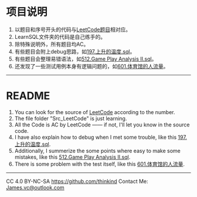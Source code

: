 # 项目说明

1. 以题目和序号开头的代码与[LeetCode题目](https://leetcode-cn.com/problemset/database/)相对应。
2. LearnSQL文件夹的代码是自己练手的。
3. 除特殊说明外，所有题目均AC。
4. 有些题目会附上debug思路，如[197.上升的温度.sql](https://github.com/thinkind/LeetCode-MySQL/blob/master/197.%E4%B8%8A%E5%8D%87%E7%9A%84%E6%B8%A9%E5%BA%A6%EF%BC%88%E8%B7%A8%E6%9C%88%E6%97%A5%E6%9C%9F%E9%97%B4%E9%9A%94%EF%BC%89.sql)。
5. 有些题目会整理易错语法，如[512.Game Play Analysis II.sql](https://github.com/thinkind/LeetCode-MySQL/blob/master/512.Game%20Play%20Analysis%20II%EF%BC%88SelectGroup%EF%BC%89.sql)。
6. 还发现了一些测试用例本身有逻辑问题的，如[601.体育馆的人流量](https://github.com/thinkind/LeetCode-MySQL/blob/master/601.%E4%BD%93%E8%82%B2%E9%A6%86%E7%9A%84%E4%BA%BA%E6%B5%81%E9%87%8F%EF%BC%88UNION%EF%BC%89.sql)。


---
# README
1. You can look for the source of [LeetCode](https://leetcode-cn.com/problemset/database/) according to the number.
2. The file folder "Src_LeetCode" is just learning.
3. All the Code is AC by LeetCode —— if not, I'll let you know in the source code.
4. I have also explain how to debug when I met some trouble, like this [197.上升的温度.sql](https://github.com/thinkind/LeetCode-MySQL/blob/master/197.%E4%B8%8A%E5%8D%87%E7%9A%84%E6%B8%A9%E5%BA%A6%EF%BC%88%E8%B7%A8%E6%9C%88%E6%97%A5%E6%9C%9F%E9%97%B4%E9%9A%94%EF%BC%89.sql).
5. Additionally, I summerize the some points where easy to make some mistakes, like this [512.Game Play Analysis II.sql](https://github.com/thinkind/LeetCode-MySQL/blob/master/512.Game%20Play%20Analysis%20II%EF%BC%88SelectGroup%EF%BC%89.sql).
6. There is some problem with the test itself, like this [601.体育馆的人流量](https://github.com/thinkind/LeetCode-MySQL/blob/master/601.%E4%BD%93%E8%82%B2%E9%A6%86%E7%9A%84%E4%BA%BA%E6%B5%81%E9%87%8F%EF%BC%88UNION%EF%BC%89.sql).


---

CC 4.0 BY-NC-SA
https://github.com/thinkind
Contact Me: James.vc@outlook.com
